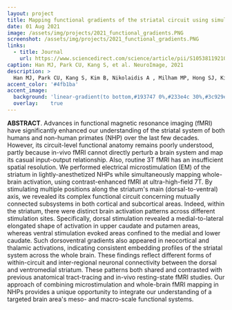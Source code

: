 ```yaml
---
layout: project
title: Mapping functional gradients of the striatal circuit using simultaneous microelectric stimulation and ultrahigh-field fMRI in non-human primates
date: 01 Aug 2021
image: /assets/img/projects/2021_functional_gradients.PNG
screenshot: /assets/img/projects/2021_functional_gradients.PNG
links:
  - title: Journal
    url: https://www.sciencedirect.com/science/article/pii/S1053811921003542#!
caption: Han MJ, Park CU, Kang S, et al. NeuroImage, 2021
description: >
  Han MJ, Park CU, Kang S, Kim B, Nikolaidis A , Milham MP, Hong SJ, Kim SG, Baeg E. "Mapping functional gradients of the striatal circuit using simultaneous microelectric stimulation and ultrahigh-field fMRI in non-human primates", NeuroImage 236 (2021) 118077 
accent_color: '#4fb1ba'
accent_image:
  background: 'linear-gradient(to bottom,#193747 0%,#233e4c 30%,#3c929e 50%,#d5d5d4 70%,#cdccc8 100%)'
  overlay:    true
---
```


**ABSTRACT**. Advances in functional magnetic resonance imaging (fMRI) have significantly enhanced our understanding of the striatal system of both humans and non-human primates (NHP) over the last few decades. However, its circuit-level functional anatomy remains poorly understood, partly because in-vivo fMRI cannot directly perturb a brain system and map its casual input-output relationship. Also, routine 3T fMRI has an insufficient spatial resolution. We performed electrical microstimulation (EM) of the striatum in lightly-anesthetized NHPs while simultaneously mapping whole-brain activation, using contrast-enhanced fMRI at ultra-high-field 7T. By stimulating multiple positions along the striatum's main (dorsal-to-ventral) axis, we revealed its complex functional circuit concerning mutually connected subsystems in both cortical and subcortical areas. Indeed, within the striatum, there were distinct brain activation patterns across different stimulation sites. Specifically, dorsal stimulation revealed a medial-to-lateral elongated shape of activation in upper caudate and putamen areas, whereas ventral stimulation evoked areas confined to the medial and lower caudate. Such dorsoventral gradients also appeared in neocortical and thalamic activations, indicating consistent embedding profiles of the striatal system across the whole brain. These findings reflect different forms of within-circuit and inter-regional neuronal connectivity between the dorsal and ventromedial striatum. These patterns both shared and contrasted with previous anatomical tract-tracing and in-vivo resting-state fMRI studies. Our approach of combining microstimulation and whole-brain fMRI mapping in NHPs provides a unique opportunity to integrate our understanding of a targeted brain area's meso- and macro-scale functional systems.

